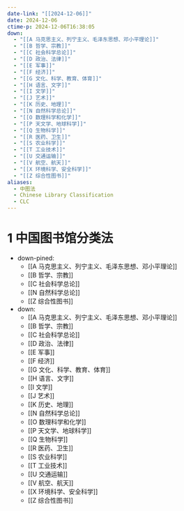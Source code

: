 ```yaml
---
date-link: "[[2024-12-06]]"
date: 2024-12-06
ctime-p: 2024-12-06T16:38:05
down:
  - "[[A 马克思主义、列宁主义、毛泽东思想、邓小平理论]]"
  - "[[B 哲学、宗教]]"
  - "[[C 社会科学总论]]"
  - "[[D 政治、法律]]"
  - "[[E 军事]]"
  - "[[F 经济]]"
  - "[[G 文化、科学、教育、体育]]"
  - "[[H 语言、文字]]"
  - "[[I 文学]]"
  - "[[J 艺术]]"
  - "[[K 历史、地理]]"
  - "[[N 自然科学总论]]"
  - "[[O 数理科学和化学]]"
  - "[[P 天文学、地球科学]]"
  - "[[Q 生物科学]]"
  - "[[R 医药、卫生]]"
  - "[[S 农业科学]]"
  - "[[T 工业技术]]"
  - "[[U 交通运输]]"
  - "[[V 航空、航天]]"
  - "[[X 环境科学、安全科学]]"
  - "[[Z 综合性图书]]"
aliases:
  - 中图法
  - Chinese Library Classification
  - CLC
---
```


# 1 中国图书馆分类法


- down-pined:	
	- [[A 马克思主义、列宁主义、毛泽东思想、邓小平理论]]
	- [[B 哲学、宗教]]
	- [[C 社会科学总论]]
	- [[N 自然科学总论]]
	- [[Z 综合性图书]]
- down:
	- [[A 马克思主义、列宁主义、毛泽东思想、邓小平理论]]
	- [[B 哲学、宗教]]
	- [[C 社会科学总论]]
	- [[D 政治、法律]]
	- [[E 军事]]
	- [[F 经济]]
	- [[G 文化、科学、教育、体育]]
	- [[H 语言、文字]]
	- [[I 文学]]
	- [[J 艺术]]
	- [[K 历史、地理]]
	- [[N 自然科学总论]]
	- [[O 数理科学和化学]]
	- [[P 天文学、地球科学]]
	- [[Q 生物科学]]
	- [[R 医药、卫生]]
	- [[S 农业科学]]
	- [[T 工业技术]]
	- [[U 交通运输]]
	- [[V 航空、航天]]
	- [[X 环境科学、安全科学]]
	- [[Z 综合性图书]]
